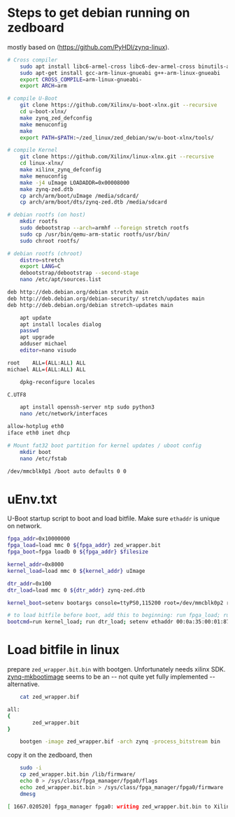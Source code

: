 # Steps to get debian running on zedboard
mostly based on (https://github.com/PyHDI/zynq-linux).

```bash
# Cross compiler
    sudo apt install libc6-armel-cross libc6-dev-armel-cross binutils-arm-linux-gnueabi libncurses-dev
    sudo apt-get install gcc-arm-linux-gnueabi g++-arm-linux-gnueabi
    export CROSS_COMPILE=arm-linux-gnueabi-
    export ARCH=arm

# compile U-Boot
    git clone https://github.com/Xilinx/u-boot-xlnx.git --recursive
    cd u-boot-xlnx/
    make zynq_zed_defconfig
    make menuconfig
    make
    export PATH=$PATH:~/zed_linux/zed_debian/sw/u-boot-xlnx/tools/

# compile Kernel
    git clone https://github.com/Xilinx/linux-xlnx.git --recursive
    cd linux-xlnx/
    make xilinx_zynq_defconfig
    make menuconfig
    make -j4 uImage LOADADDR=0x00008000
    make zynq-zed.dtb
    cp arch/arm/boot/uImage /media/sdcard/
    cp arch/arm/boot/dts/zynq-zed.dtb /media/sdcard

# debian rootfs (on host)
    mkdir rootfs
    sudo debootstrap --arch=armhf --foreign stretch rootfs
    sudo cp /usr/bin/qemu-arm-static rootfs/usr/bin/
    sudo chroot rootfs/

# debian rootfs (chroot)
    distro=stretch
    export LANG=C
    debootstrap/debootstrap --second-stage
    nano /etc/apt/sources.list

deb http://deb.debian.org/debian stretch main
deb http://deb.debian.org/debian-security/ stretch/updates main
deb http://deb.debian.org/debian stretch-updates main

    apt update
    apt install locales dialog
    passwd
    apt upgrade
    adduser michael
    editor=nano visudo

root    ALL=(ALL:ALL) ALL
michael ALL=(ALL:ALL) ALL

    dpkg-reconfigure locales

C.UTF8

    apt install openssh-server ntp sudo python3
    nano /etc/network/interfaces

allow-hotplug eth0
iface eth0 inet dhcp

# Mount fat32 boot partition for kernel updates / uboot config
    mkdir boot
    nano /etc/fstab

/dev/mmcblk0p1 /boot auto defaults 0 0
```

# uEnv.txt
U-Boot startup script to boot and load bitfile. Make sure `ethaddr` is unique on network.
```bash
fpga_addr=0x10000000
fpga_load=load mmc 0 ${fpga_addr} zed_wrapper.bit
fpga_boot=fpga loadb 0 ${fpga_addr} $filesize

kernel_addr=0x8000
kernel_load=load mmc 0 ${kernel_addr} uImage

dtr_addr=0x100
dtr_load=load mmc 0 ${dtr_addr} zynq-zed.dtb

kernel_boot=setenv bootargs console=ttyPS0,115200 root=/dev/mmcblk0p2 rw rootwait; bootm ${kernel_addr} - ${dtr_addr}

# to load bitfile before boot, add this to beginning: run fpga_load; run fpga_boot;
bootcmd=run kernel_load; run dtr_load; setenv ethaddr 00:0a:35:00:01:87; run kernel_boot
```

# Load bitfile in linux
prepare `zed_wrapper.bit.bin` with bootgen. Unfortunately needs xilinx SDK. [zynq-mkbootimage](https://github.com/antmicro/zynq-mkbootimage/issues/10) seems to be an -- not quite yet fully implemented -- alternative.

```bash
    cat zed_wrapper.bif

all:
{
        zed_wrapper.bit
}

    bootgen -image zed_wrapper.bif -arch zynq -process_bitstream bin
```

copy it on the zedboard, then

```bash
    sudo -i
    cp zed_wrapper.bit.bin /lib/firmware/
    echo 0 > /sys/class/fpga_manager/fpga0/flags
    echo zed_wrapper.bit.bin > /sys/class/fpga_manager/fpga0/firmware
    dmesg

[ 1667.020520] fpga_manager fpga0: writing zed_wrapper.bit.bin to Xilinx Zynq FPGA Manager
```
